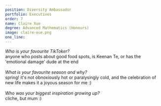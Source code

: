 ```yaml
---
position: Diversity Ambassador
portfolio: Executives
order: 7
name: Claire Xue
degree: Advanced Mathematics (Honours)
image: claire-xue.png
one_line:
---
```

*Who is your favourite TikToker?*
<br>
anyone who posts about good food spots, is Keenan Te, or has the 'emotional damage' dude at the end
<br><br>
*What is your favourite season and why?*
<br>
spring! it's not obnoxiously hot or paralysingly cold, and the celebration of new life makes it a joyous season for me :)
<br><br>
*Who was your biggest inspiration growing up?*
<br>
cliche, but mum :)